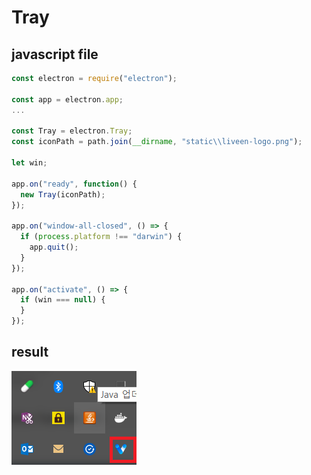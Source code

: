 
# Tray

## javascript file
```js
const electron = require("electron");

const app = electron.app;
...

const Tray = electron.Tray;
const iconPath = path.join(__dirname, "static\\liveen-logo.png");

let win;

app.on("ready", function() {
  new Tray(iconPath);
});

app.on("window-all-closed", () => {
  if (process.platform !== "darwin") {
    app.quit();
  }
});

app.on("activate", () => {
  if (win === null) {
  }
});

```

## result

![Alt text](images/1.png)

